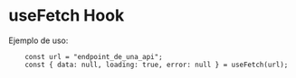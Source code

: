 # useFetch Hook

Ejemplo de uso:
```
    const url = "endpoint_de_una_api";
    const { data: null, loading: true, error: null } = useFetch(url);
    
```
